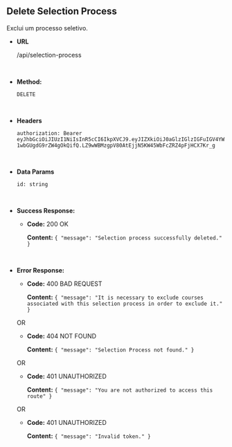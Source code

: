 ## **Delete Selection Process**

Exclui um processo seletivo.

- **URL**

  /api/selection-process

</br>

- **Method:**

  `DELETE`

</br>

- **Headers**

  `authorization: Bearer eyJhbGciOiJIUzI1NiIsInR5cCI6IkpXVCJ9.eyJIZXkiOiJ0aGlzIGlzIGFuIGV4YW1wbGUgdG9rZW4gOkQifQ.LZ9wWBMzgpV80AtEjjN5KW45WbFcZRZ4pFjHCX7Kr_g`

</br>

- **Data Params**

  `id: string`

</br>

- **Success Response:**

  - **Code:** 200 OK

    **Content:** `{ "message": "Selection process successfully deleted." }`

</br>

- **Error Response:**

  - **Code:** 400 BAD REQUEST

    **Content:** `{ "message": "It is necessary to exclude courses associated with this selection process in order to exclude it." }`

  OR

  - **Code:** 404 NOT FOUND

    **Content:** `{ "message": "Selection Process not found." }`

  OR

  - **Code:** 401 UNAUTHORIZED

    **Content:** `{ "message": "You are not authorized to access this route" }`

  OR

  - **Code:** 401 UNAUTHORIZED

    **Content:** `{ "message": "Invalid token." }`
